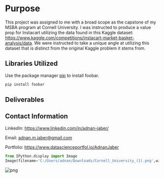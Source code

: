 # Purpose

This project was assigned to me with a broad scope as the capstone of my MSBA program at Cornell University. I was instructed to produce a value prop for Instacart utilizing the data found in this Kaggle dataset: https://www.kaggle.com/competitions/instacart-market-basket-analysis/data.
We were instructed to take a unique angle at utilizing this dataset that is distinct from the original Kaggle problem it stems from.

## Libraries Utilized 

Use the package manager [pip](https://pip.pypa.io/en/stable/) to install foobar.

```bash
pip install foobar
```

## Deliverables 




## Contact Information
LinkedIn: https://www.linkedin.com/in/adnan-jaber/

Email: adnan.m.jaber@gmail.com

Portfolio: https://www.datascienceportfol.io/AdnanJaber 






```python
from IPython.display import Image
Image(filename='C:/Users/adnan/Downloads/Cornell_University_(1).png',width=100, height=100)
```




    
![png](output_1_0.png)
    




```python

```
